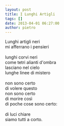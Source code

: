 ```yaml
---
layout: post
title: I Lunghi Artigli
tags: []
date: 2013-04-01 06:27:00
author: pietro
---
```

Lunghi artigli neri<br/>mi afferrano i pensieri<br/><br/>lunghi corvi neri<br/>come tetri alianti d'ombra<br/>lasciano nel cielo<br/>lunghe linee di mistero<br/><br/>non sono certo<br/>di volere questo<br/>non sono certo<br/>di morire così<br/>di poche cose sono certo:<br/><br/>di luci chiare<br/>siamo tutti a corto.

